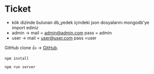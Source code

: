 # Ticket

- kök dizinde bulunan db_yedek içindeki json dosyalarını mongodb'ye import ediniz
- admin -> mail = admin@admin.com  pass = admin
- user ->  mail = user@user.com     pass =user




GitHub clone :+1:  -> [GitHub](https://github.com/mustafayildiz-m/ticket_system.git).


```
npm install
```

```
npm run server
```
